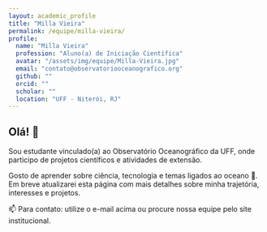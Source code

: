 ```yaml
---
layout: academic_profile
title: "Milla Vieira"
permalink: /equipe/milla-vieira/
profile:
  name: "Milla Vieira"
  profession: "Aluno(a) de Iniciação Científica"
  avatar: "/assets/img/equipe/Milla-Vieira.jpg"
  email: "contato@observatoriooceanografico.org"
  github: ""
  orcid: ""
  scholar: ""
  location: "UFF - Niterói, RJ"
---
```


## Olá! 👋

Sou estudante vinculado(a) ao Observatório Oceanográfico da UFF, onde participo de projetos científicos e atividades de extensão.

Gosto de aprender sobre ciência, tecnologia e temas ligados ao oceano 🌊. Em breve atualizarei esta página com mais detalhes sobre minha trajetória, interesses e projetos.

📫 Para contato: utilize o e-mail acima ou procure nossa equipe pelo site institucional.
